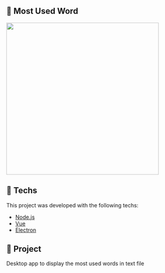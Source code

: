 ## :rocket: Most Used Word

<p float="left">
<img src="https://user-images.githubusercontent.com/32901063/116866901-7c38fc00-abe2-11eb-935d-44ea9bd95e73.png" width="400">
</p>

## :rocket: Techs
This project was developed with the following techs:
- [Node.js](https://nodejs.org/en/)
- [Vue](https://vuejs.org/)
- [Electron](https://www.electronjs.org/)

## 💬 Project
Desktop app to display the most used words in text file
